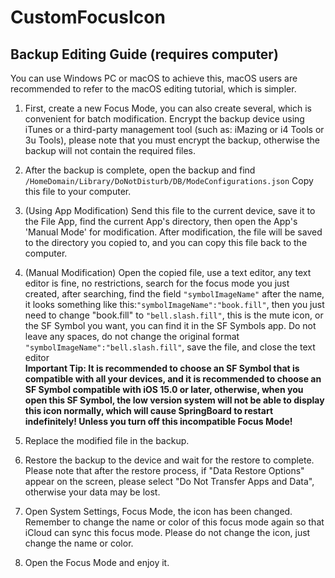 # CustomFocusIcon

## Backup Editing Guide (requires computer)

You can use Windows PC or macOS to achieve this, macOS users are recommended to refer to the macOS editing tutorial, which is simpler.

1. First, create a new Focus Mode, you can also create several, which is convenient for batch modification. Encrypt the backup device using iTunes or a third-party management tool (such as: iMazing or i4 Tools or 3u Tools), please note that you must encrypt the backup, otherwise the backup will not contain the required files.

2. After the backup is complete, open the backup and find
`/HomeDomain/Library/DoNotDisturb/DB/ModeConfigurations.json`
Copy this file to your computer.

3. (Using App Modification) Send this file to the current device, save it to the File App, find the current App's directory, then open the App's 'Manual Mode' for modification. After modification, the file will be saved to the directory you copied to, and you can copy this file back to the computer.

4. (Manual Modification) Open the copied file, use a text editor, any text editor is fine, no restrictions, search for the focus mode you just created, after searching, find the field `"symbolImageName"` after the name, it looks something like this:`"symbolImageName":"book.fill"`, then you just need to change "book.fill" to `"bell.slash.fill"`, this is the mute icon, or the SF Symbol you want, you can find it in the SF Symbols app. Do not leave any spaces, do not change the original format `"symbolImageName":"bell.slash.fill"`, save the file, and close the text editor  
**Important Tip: It is recommended to choose an SF Symbol that is compatible with all your devices, and it is recommended to choose an SF Symbol compatible with iOS 15.0 or later, otherwise, when you open this SF Symbol, the low version system will not be able to display this icon normally, which will cause SpringBoard to restart indefinitely! Unless you turn off this incompatible Focus Mode!**

5. Replace the modified file in the backup.

6. Restore the backup to the device and wait for the restore to complete. Please note that after the restore process, if "Data Restore Options" appear on the screen, please select "Do Not Transfer Apps and Data", otherwise your data may be lost.

7. Open System Settings, Focus Mode, the icon has been changed. Remember to change the name or color of this focus mode again so that iCloud can sync this focus mode. Please do not change the icon, just change the name or color.

8. Open the Focus Mode and enjoy it.